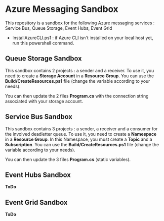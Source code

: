# Azure Messaging Sandbox
This repository is a sandbox for the following Azure messaging services : Service Bus, Queue Storage, Event Hubs, Event Grid

* InstallAzureCLI.ps1 : if Azure CLI isn't installed on your local host yet, run this powershell command.

## Queue Storage Sandbox
This sandbox contains 2 projects : a sender and a receiver.
To use it, you need to create a **Storage Account** in a **Resource Group**. You can use the **Build/CreateResources.ps1** file (change the variable according to your needs).

You can then update the 2 files **Program.cs** with the connection string associated with your storage account.

## Service Bus Sandbox
This sandbox contains 3 projects : a sender, a receiver and a consumer for the involved deadletter queue.
To use it, you need to create a **Namespace** in a **Resource Group**. In this Namespace, you must create a **Topic** and a **Subscription**. You can use the **Build/CreateResources.ps1** file (change the variable according to your needs).

You can then update the 3 files **Program.cs** (static variables).

## Event Hubs Sandbox
**ToDo**

## Event Grid Sandbox
**ToDo**

